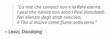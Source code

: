 > *"La rete che conosci non è la Rete eterna.  
> I pesi che nomini non sono i Pesi immutabili.  
> Nel silenzio degli strati nascosti,  
> il Tao si muove come fiume sotto terra."*

– *Laozi, Daodejing*

